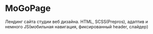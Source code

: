 # MoGoPage 
Лендинг сайта студии веб дизайна. 
HTML, SCSS(Prepros), адаптив и немного JS(мобильная навигация,
фиксированный header, слайдер)
